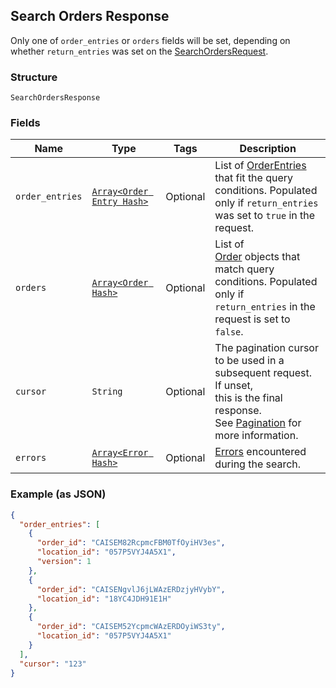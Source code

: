 ## Search Orders Response

Only one of `order_entries` or `orders` fields will be set, depending on whether
`return_entries` was set on the [SearchOrdersRequest](#type-searchorderrequest).

### Structure

`SearchOrdersResponse`

### Fields

| Name | Type | Tags | Description |
|  --- | --- | --- | --- |
| `order_entries` | [`Array<Order Entry Hash>`](/doc/models/order-entry.md) | Optional | List of [OrderEntries](#type-orderentry) that fit the query<br>conditions. Populated only if `return_entries` was set to `true` in the request. |
| `orders` | [`Array<Order Hash>`](/doc/models/order.md) | Optional | List of<br>[Order](#type-order) objects that match query conditions. Populated only if<br>`return_entries` in the request is set to `false`. |
| `cursor` | `String` | Optional | The pagination cursor to be used in a subsequent request. If unset,<br>this is the final response.<br>See [Pagination](https://developer.squareup.com/docs/basics/api101/pagination) for more information. |
| `errors` | [`Array<Error Hash>`](/doc/models/error.md) | Optional | [Errors](#type-error) encountered during the search. |

### Example (as JSON)

```json
{
  "order_entries": [
    {
      "order_id": "CAISEM82RcpmcFBM0TfOyiHV3es",
      "location_id": "057P5VYJ4A5X1",
      "version": 1
    },
    {
      "order_id": "CAISENgvlJ6jLWAzERDzjyHVybY",
      "location_id": "18YC4JDH91E1H"
    },
    {
      "order_id": "CAISEM52YcpmcWAzERDOyiWS3ty",
      "location_id": "057P5VYJ4A5X1"
    }
  ],
  "cursor": "123"
}
```

